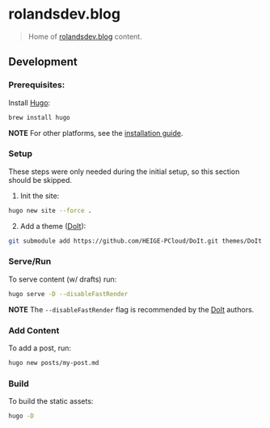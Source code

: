 # rolandsdev.blog
> Home of [rolandsdev.blog](https://rolandsdev.blog) content.

## Development

### Prerequisites:
Install [Hugo](https://gohugo.io/getting-started/quick-start/):
```bash
brew install hugo
```
**NOTE** For other platforms, see the [installation guide](https://gohugo.io/getting-started/installing/).

### Setup
These steps were only needed during the initial setup, so this section should be skipped.

1. Init the site:
```bash
hugo new site --force .
```

2. Add a theme ([DoIt](https://hugodoit.pages.dev/)):
```bash
git submodule add https://github.com/HEIGE-PCloud/DoIt.git themes/DoIt
```

### Serve/Run
To serve content (w/ drafts) run:
```bash
hugo serve -D --disableFastRender
```
**NOTE** The `--disableFastRender` flag is recommended by the [DoIt](https://hugodoit.pages.dev/theme-documentation-basics/#launching-the-website-locally) authors.

### Add Content
To add a post, run:
```bash
hugo new posts/my-post.md
```

### Build
To build the static assets:
```bash
hugo -D
```
